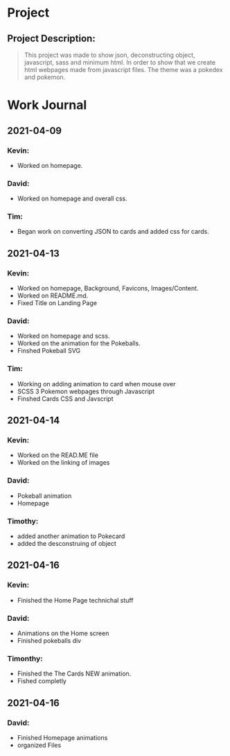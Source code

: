 # Project
## Project Description:
> This project was made to show json, deconstructing object, javascript, sass and minimum html.
> In order to show that we create html webpages made from javascript files. 
> The theme was a pokedex and pokemon.

# Work Journal
## 2021-04-09
### Kevin:
- Worked on homepage.
### David:
- Worked on homepage and overall css.
### Tim:
- Began work on converting JSON to cards and added css for cards.



## 2021-04-13
### Kevin:
- Worked on homepage, Background, Favicons, Images/Content.
- Worked on README.md.
- Fixed Title on Landing Page

### David:
- Worked on homepage and scss.
- Worked on the animation for the Pokeballs.
- Finshed Pokeball SVG
### Tim:
- Working on adding animation to card when mouse over
- SCSS 3 Pokemon webpages through Javascript
- Finshed Cards CSS and Javscript

## 2021-04-14

### Kevin:
- Worked on the READ.ME file
- Worked on the linking of images

### David: 
- Pokeball animation
- Homepage

### Timothy:
- added another animation to Pokecard
- added the desconstruing of object 

## 2021-04-16

### Kevin:
- Finished the Home Page technichal stuff

### David:
- Animations on the Home screen
- Finished pokeballs div

### Timonthy: 
- Finished the The Cards NEW animation.
- Fished completly

## 2021-04-16

### David:

- Finished Homepage animations
- organized Files
